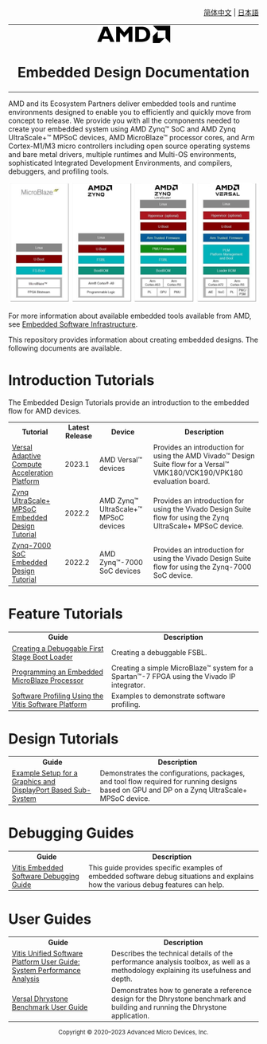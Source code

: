 ﻿<p align="right"><a href="../docs-cn/README.md">简体中文</a> | <a href="../docs-jp/README.md">日本語</a></p>
<table width="100%" class="sphinxhide">
  <tr width="100%">
    <td align="center"><img src="https://raw.githubusercontent.com/Xilinx/Image-Collateral/main/xilinx-logo.png" width="30%"/><h1>Embedded Design Documentation</h1>
    </td>
 </tr>
 </table>

  AMD and its Ecosystem Partners deliver embedded tools and runtime environments designed to enable you to efficiently and quickly move from concept to release. We provide you with all the components needed to create your embedded system using AMD Zynq™ SoC and AMD Zynq UltraScale+™ MPSoC devices, AMD MicroBlaze™ processor cores, and Arm Cortex-M1/M3 micro controllers including open source operating systems and bare metal drivers, multiple runtimes and Multi-OS environments, sophisticated Integrated Development Environments, and compilers, debuggers, and profiling tools.

  <img src="Introduction\Versal-EDT\docs\media\embedded-tutorials-landing.png"></a>

  For more information about available embedded tools available from AMD, see [Embedded Software Infrastructure](https://www.xilinx.com/products/design-tools/embedded-software.html).

  This repository provides information about creating embedded designs. The following documents are available.

# Introduction Tutorials

The Embedded Design Tutorials provide an introduction to the embedded flow for AMD devices.

 <table style="width:100%">
 <tr>
 <td align="center"><b>Tutorial</b></td>
 <td align="center"><b>Latest Release</b></td>
 <td align="center"><b>Device</b></td>
 <td align="center"><b>Description</b></td>
 </tr>
 <tr>
 <td><a href="https://xilinx.github.io/Embedded-Design-Tutorials/docs/2023.1/build/html/docs/Introduction/Versal-EDT/Versal-EDT.html">Versal Adaptive Compute Acceleration Platform</a></td>
 <td>2023.1</td>
 <td>AMD Versal&trade; devices</td><td>
Provides an introduction for using the AMD Vivado&trade; Design Suite flow for a Versal&trade; VMK180/VCK190/VPK180 evaluation board.</td></tr>
<tr>
<td><a href="https://xilinx.github.io/Embedded-Design-Tutorials/docs/2023.1/build/html/docs/Introduction/ZynqMPSoC-EDT/ZynqMPSoC-EDT.html">Zynq UltraScale+ MPSoC Embedded Design Tutorial</a></td>
 <td>2022.2</td>
<td>AMD Zynq&trade; UltraScale+&trade; MPSoC devices</td><td>
Provides an introduction for using the Vivado Design Suite flow for using the Zynq UltraScale+ MPSoC device.</td></tr>
<tr>
<td><a href="https://xilinx.github.io/Embedded-Design-Tutorials/docs/2023.1/build/html/docs/Introduction/Zynq7000-EDT/Zynq7000-EDT.html">Zynq-7000 SoC Embedded Design Tutorial</a></td>
 <td>2022.2</td>
<td>AMD Zynq&trade;-7000 SoC devices</td><td>
Provides an introduction for using the Vivado Design Suite flow for using the Zynq-7000 SoC device.</td></tr>
</table>

# Feature Tutorials

<table style="width:100%">
<tr>
<td align="center"><b>Guide</b></td>
<td align="center"><b>Description</b></td>
</tr>
<tr>
 <td><a href="https://xilinx.github.io/Embedded-Design-Tutorials/docs/2023.1/build/html/docs/Feature_Tutorials/debuggable-fsbl/debuggable-fsbl.html">Creating a Debuggable First Stage Boot Loader</a></td>
 <td>
 Creating a debuggable FSBL.</a></td></tr>
 <tr>
 <td><a href="https://xilinx.github.io/Embedded-Design-Tutorials/docs/2023.1/build/html/docs/Feature_Tutorials/microblaze-system/README.html">Programming an Embedded MicroBlaze Processor</a></td>
 <td>
 Creating a simple MicroBlaze&trade; system for a Spartan&trade;-7 FPGA using the Vivado IP integrator.</a></td></tr>
  <tr>
 <td
 <td><a href="https://xilinx.github.io/Embedded-Design-Tutorials/docs/2023.1/build/html/docs/Feature_Tutorials/sw-profiling/sw-profiling.html">Software Profiling Using the Vitis Software Platform</a></td>
 <td>Examples to demonstrate software profiling.</a></td></tr>
 </table>

 # Design Tutorials

<table style="width:100%">
<tr>
<td align="center"><b>Guide</b></td>
<td align="center"><b>Description</b></td>
</tr>
<tr>
<td><a href="https://xilinx.github.io/Embedded-Design-Tutorials/docs/2023.1/build/html/docs/Design_Tutorials/MPSoC_Graphic_Subsystem/README.html">Example Setup for a Graphics and DisplayPort Based Sub-System</a></td>
<td>Demonstrates the configurations, packages, and tool flow required for running designs based on GPU and DP on a Zynq UltraScale+ MPSoC device.</td></tr>
</table>

 # Debugging Guides

 <table style="width:100%">
<tr>
<td align="center"><b>Guide</b></td>
<td align="center"><b>Description</b></td>
</tr>
<tr>
 <td ><a href="https://xilinx.github.io/Embedded-Design-Tutorials/docs/2023.1/build/html/docs/Vitis-Embedded-Software-Debugging/Debugging.html">Vitis Embedded Software Debugging Guide</a></td>
 <td>
 This guide provides specific examples of embedded software debug situations and explains how the various debug features can help.</td></tr>
 </table>

# User Guides

<table style="width:100%">
<tr>
<td align="center"><b>Guide</b></td>
<td align="center"><b>Description</b></td>
</tr>
<tr>
 <td><a href="https://xilinx.github.io/Embedded-Design-Tutorials/docs/2023.1/build/html/docs/User_Guides/SPA-UG/SPA-UG.html">Vitis Unified Software Platform User Guide: System Performance Analysis</a></td>
 <td>
 Describes the technical details of the performance analysis toolbox, as well as a methodology explaining its usefulness and depth.</td></tr>
 <tr>
 <td><a href="https://xilinx.github.io/Embedded-Design-Tutorials/docs/2023.1/build/html/docs/User_Guides/Performance_Benchmark/Dhrystone/README.html">Versal Dhrystone Benchmark User Guide</a></td>
 <td>
 Demonstrates how to generate a reference design for the Dhrystone benchmark and building and running the Dhrystone application.</td></tr>
 </table>
 




<p align="center"><sup>Copyright &copy; 2020–2023 Advanced Micro Devices, Inc.</sup></p>